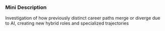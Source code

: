 ### Mini Description

Investigation of how previously distinct career paths merge or diverge due to AI, creating new hybrid roles and specialized trajectories
